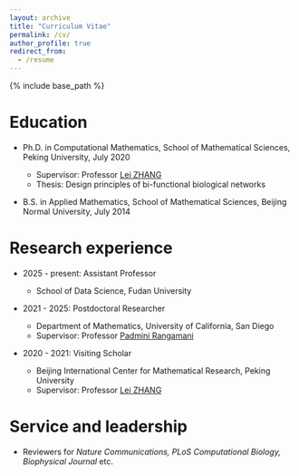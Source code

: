 ```yaml
---
layout: archive
title: "Curriculum Vitae"
permalink: /cv/
author_profile: true
redirect_from:
  - /resume
---
```


{% include base_path %}

Education
======
* Ph.D. in Computational Mathematics, School of Mathematical Sciences, Peking University, July 2020
  * Supervisor: Professor [Lei ZHANG](http://faculty.bicmr.pku.edu.cn/~zhanglei/)
  * Thesis: Design principles of bi-functional biological networks

* B.S. in Applied Mathematics, School of Mathematical Sciences, Beijing Normal University, July 2014

Research experience
======
* 2025 - present: Assistant Professor
  * School of Data Science, Fudan University
* 2021 - 2025: Postdoctoral Researcher
  * Department of Mathematics, University of California, San Diego
  * Supervisor: Professor [Padmini Rangamani](https://rangamani.ucsd.edu/?_gl=1*124sdj0*_gcl_au*NjIzOTY2MDE0LjE3NjE4OTE1NjQ.*_ga*NjQwNTM3OTcxLjE3NDAzMzQzNjU.*_ga_PWJGRGMV0T*czE3NjE4OTE1NjMkbzEkZzAkdDE3NjE4OTE1NjUkajU4JGwwJGgw)
  
* 2020 - 2021: Visiting Scholar
  * Beijing International Center for Mathematical Research, Peking University
  * Supervisor: Professor [Lei ZHANG](http://faculty.bicmr.pku.edu.cn/~zhanglei/)

<!--  Talks
======
  <ul>{% for post in site.talks reversed %}
    {% include archive-single-talk-cv.html  %}
  {% endfor %}</ul> --> 
  
<!--  Teaching
======
  <ul>{% for post in site.teaching reversed %}
    {% include archive-single-cv.html %}
  {% endfor %}</ul> --> 
  
Service and leadership
======
* Reviewers for *Nature Communications, PLoS Computational Biology, Biophysical Journal*  etc.

